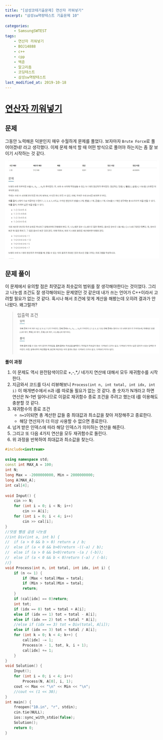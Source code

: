 ```yaml
---
title: "[삼성코테기출문제] 연산자 끼워넣기"
excerpt: "삼성sw역량테스트 기출문제 10"

categories:
    - SamsungSWTEST
tags:
    - 연산자 끼워넣기
    - BOJ14888
    - c++
    - cpp
    - 백준
    - 알고리즘
    - 코딩테스트
    - 삼성sw역량테스트
last_modified_at: 2019-10-18
---  
```

# [연산자 끼워넣기](https://www.acmicpc.net/problem/14888)  
  
## 문제  
그동안 노력해온 덕분인지 매우 수월하게 문제를 풀었다. 보자마자 `Brute Force`로 풀어야겠네! 라고 생각했다. 이제 문제 해석 할 때 어떤 방식으로 풀어야 하는지는 좀 잘 보이기 시작하는 것 같다. 

[![문제](/assets/BOJ-samsung/2019-10-18-SamsungEX10-img01.jpg)](/assets/BOJ-samsung/2019-10-18-SamsungEX10-img01.jpg)  
  
## 문제 풀이  
이 문제에서 유의할 점은 최댓값과 최솟값의 범위를 잘 생각해야한다는 것이었다. 그리고 나눗셈 조건도 잘 생각해야되는 문제였던 것 같은데 내가 쓰는 언어가 C++이라서 고려할 필요가 없는 것 같다. 혹시나 해서 조건에 맞게 계산을 해봤는데 오히려 결과가 안나왔다. 왜그럴까?  

>입출력 조건  
[![입력](/assets/BOJ-samsung/2019-10-18-SamsungEX10-img02.jpg)](/assets/BOJ-samsung/2019-10-18-SamsungEX10-img02.jpg)  
 
  
__풀이 과정__  
1. 이 문제도 역시 완전탐색이므로 +,-,*,/ 네가지 연산에 대해서 모두 재귀함수를 시작한다.  
2. 지금와서 코드를 다시 리뷰해보니 `Process(int n, int total, int idx, int i)` 이 매개변수에서 n과 i를 따로둘 필요가 없는 것 같다. 총 숫자가 N개라고 하면 연산은 N-1번 일어나므로 이걸로 재귀함수 종료 조건을 주려고 했는데 i를 이용해도 충분할 것 같다.  
3. 재귀함수의 종료 조건
   + `n=1`이되면 총 계산한 값들 중 최대값과 최소값을 찾아 저장해주고 종료한다.  
   + 해당 연산자가 더 이상 사용할 수 없으면 종료한다.
4. 넘겨 받은 인덱스에 따라 해당 인덱스가 의미하는 연산을 해준다.  
5. 그리고 또 다음 4가지 연산을 모두 재귀함수로 돌린다.  
6. 위 과정을 반복하여 최대값과 최소값을 찾는다.


```cpp
#include<iostream>

using namespace std;
const int MAX_A = 100;
int N;
long Max = -2000000000, Min = 2000000000;
long A[MAX_A];
int cal[4];

void Input() {
	cin >> N;
	for (int i = 0; i < N; i++)
		cin >> A[i];
	for (int i = 0; i < 4; i++)
		cin >> cal[i];
}
//덧셈 뺄셈 곱셈 나눗셈
//int Div(int a, int b) {
//	if (a > 0 && b > 0) return a / b;
//	else if (a < 0 && b>0)return -((-a) / b);
//	else if (a > 0 && b<0)return -(a / (-b));
//	else if (a < 0 && b < 0)return (-a) / (-b);
//}
void Process(int n, int total, int idx, int i) {
	if (n <= 1) {
		if (Max < total)Max = total;
		if (Min > total)Min = total;
		return;
	}
	if (cal[idx] == 0)return;
	int tot;
	if (idx == 0) tot = total + A[i];
	else if (idx == 1) tot = total - A[i];
	else if (idx == 2) tot = total * A[i];
	//else if (idx == 3) tot = Div(total, A[i]);
	else if (idx == 3) tot = total / A[i];
	for (int k = 0; k < 4; k++) {
		cal[idx] -= 1;
		Process(n - 1, tot, k, i + 1);
		cal[idx] += 1;
	}
}
void Solution() {
	Input();
	for (int i = 0; i < 4; i++)
		Process(N, A[0], i, 1);
	cout << Max << "\n" << Min << "\n";
	//cout << (1 << 30);
}
int main() {
	freopen("10.in", "r", stdin);
	cin.tie(NULL);
	ios::sync_with_stdio(false);
	Solution();
	return 0;
}
```